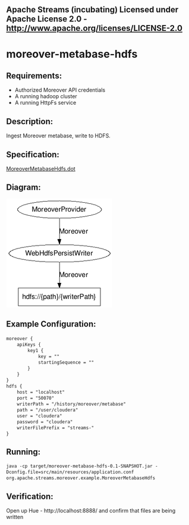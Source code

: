 Apache Streams (incubating)
Licensed under Apache License 2.0 - http://www.apache.org/licenses/LICENSE-2.0
--------------------------------------------------------------------------------

moreover-metabase-hdfs
==============================

Requirements:
-------------
 - Authorized Moreover API credentials
 - A running hadoop cluster
 - A running HttpFs service

Description:
------------
Ingest Moreover metabase, write to HDFS.

Specification:
-----------------

[MoreoverMetabaseHdfs.dot](src/main/resources/MoreoverMetabaseHdfs.dot "MoreoverMetabaseHdfs.dot" )

Diagram:
-----------------

![MoreoverMetabaseHdfs.png](./MoreoverMetabaseHdfs.png?raw=true)

Example Configuration:
----------------------

    moreover {
        apiKeys {
            key1 {
                key = ""
                startingSequence = ""
            }
        }
    }
    hdfs {
        host = "localhost"
        port = "50070"
        writerPath = "/history/moreover/metabase"
        path = "/user/cloudera"
        user = "cloudera"
        password = "cloudera"
        writerFilePrefix = "streams-"
    }

Running:
--------

    java -cp target/moreover-metabase-hdfs-0.1-SNAPSHOT.jar -Dconfig.file=src/main/resources/application.conf org.apache.streams.moreover.example.MoreoverMetabaseHdfs

Verification:
-------------
Open up Hue - http://localhost:8888/ and confirm that files are being written

